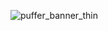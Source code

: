 ![puffer_banner_thin](https://user-images.githubusercontent.com/49044096/137423896-ba9eca1b-c1b8-4cc0-adf9-eb48af6fea36.png)
